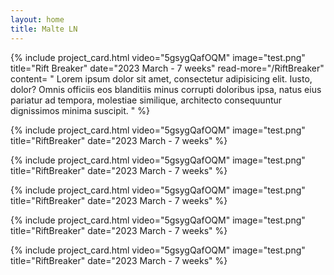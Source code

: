 ```yaml
---
layout: home
title: Malte LN
---
```

{% include project_card.html 
	video="5gsygQafOQM" 
	image="test.png" 
	title="Rift Breaker" 
	date="2023 March - 7 weeks" 
	read-more="/RiftBreaker"
	content=
"
Lorem ipsum dolor sit amet, consectetur adipisicing elit. Iusto, dolor? Omnis officiis eos blanditiis minus corrupti doloribus ipsa, natus eius pariatur ad tempora, molestiae similique, architecto consequuntur dignissimos minima suscipit.
"
%}

{% include project_card.html 
	video="5gsygQafOQM" 
	image="test.png" 
	title="RiftBreaker" 
	date="2023 March - 7 weeks" 
%}

{% include project_card.html 
	video="5gsygQafOQM" 
	image="test.png" 
	title="RiftBreaker" 
	date="2023 March - 7 weeks" 
%}

{% include project_card.html 
	video="5gsygQafOQM" 
	image="test.png" 
	title="RiftBreaker" 
	date="2023 March - 7 weeks" 
%}

{% include project_card.html 
	video="5gsygQafOQM" 
	image="test.png" 
	title="RiftBreaker" 
	date="2023 March - 7 weeks" 
%}

{% include project_card.html 
	video="5gsygQafOQM" 
	image="test.png" 
	title="RiftBreaker" 
	date="2023 March - 7 weeks" 
%}
